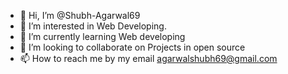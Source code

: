 - 👋 Hi, I’m @Shubh-Agarwal69
- 👀 I’m interested in Web  Developing.
- 🌱 I’m currently learning Web developing  
- 💞️ I’m looking to collaborate on Projects in open source
- 📫 How to reach me by my email agarwalshubh69@gmail.com

<!---
Shubh-Agarwal69/Shubh-Agarwal69 is a ✨ special ✨ repository because its `README.md` (this file) appears on your GitHub profile.
You can click the Preview link to take a look at your changes.
--->
